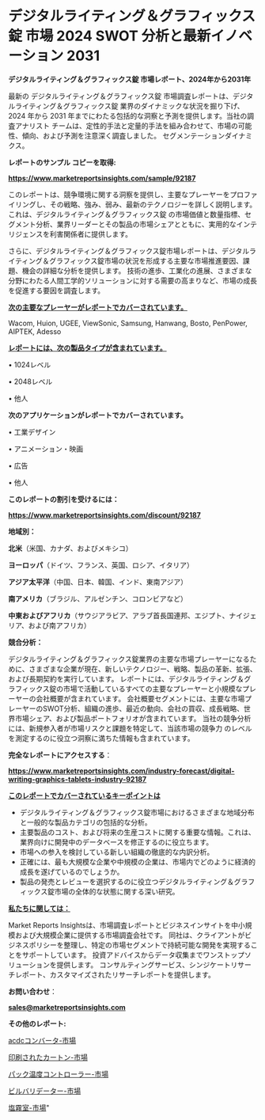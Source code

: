 # デジタルライティング＆グラフィックス錠 市場 2024 SWOT 分析と最新イノベーション 2031

<strong>デジタルライティング＆グラフィックス錠 市場レポート、2024年から2031年</strong>

最新の デジタルライティング＆グラフィックス錠 市場調査レポートは、デジタルライティング＆グラフィックス錠 業界のダイナミックな状況を掘り下げ、2024 年から 2031 年までにわたる包括的な洞察と予測を提供します。当社の調査アナリスト チームは、定性的手法と定量的手法を組み合わせて、市場の可能性、傾向、および予測を注意深く調査しました。 セグメンテーションダイナミクス。



<strong>レポートのサンプル コピーを取得:</strong> <a href=https://www.marketreportsinsights.com/sample/92187>

<strong><u>https://www.marketreportsinsights.com/sample/92187</u></strong></a>

このレポートは、競争環境に関する洞察を提供し、主要なプレーヤーをプロファイリングし、その戦略、強み、弱み、最新のテクノロジーを詳しく説明します。 これは、デジタルライティング＆グラフィックス錠 の市場価値と数量指標、セグメント分析、業界リーダーとその製品の市場シェアとともに、実用的なインテリジェンスを利害関係者に提供します。

さらに、デジタルライティング＆グラフィックス錠市場レポートは、デジタルライティング＆グラフィックス錠市場の状況を形成する主要な市場推進要因、課題、機会の詳細な分析を提供します。 技術の進歩、工業化の進展、さまざまな分野にわたる人間工学的ソリューションに対する需要の高まりなど、市場の成長を促進する要因を調査します。



<strong><u>次の主要なプレーヤーがレポートでカバーされています。</u></strong>

Wacom, Huion, UGEE, ViewSonic, Samsung, Hanwang, Bosto, PenPower, AIPTEK, Adesso



<strong><u><b>レポートには、次の製品タイプが含まれています。</b></u></strong>

• 1024レベル

• 2048レベル

• 他人



<strong><b>次のアプリケーションがレポートでカバーされています。</b></strong>

• 工業デザイン

• アニメーション・映画

• 広告

• 他人



<strong><b>このレポートの割引を受けるには：</b></strong><a href=https://www.marketreportsinsights.com/discount/92187>

<strong><u>https://www.marketreportsinsights.com/discount/92187</u></strong></a>



<strong>地域別：</strong>



<strong>北米</strong>（米国、カナダ、およびメキシコ）



<strong>ヨーロッパ</strong>（ドイツ、フランス、英国、ロシア、イタリア）



<strong>アジア太平洋</strong>（中国、日本、韓国、インド、東南アジア）



<strong>南アメリカ</strong>（ブラジル、アルゼンチン、コロンビアなど）



<strong>中東およびアフリカ</strong>（サウジアラビア、アラブ首長国連邦、エジプト、ナイジェリア、および南アフリカ）



<strong>競合分析：</strong>

デジタルライティング＆グラフィックス錠業界の主要な市場プレーヤーになるために、さまざまな企業が現在、新しいテクノロジー、戦略、製品の革新、拡張、および長期契約を実行しています。 レポートには、デジタルライティング＆グラフィックス錠の市場で活動しているすべての主要なプレーヤーと小規模なプレーヤーの会社概要が含まれています。 会社概要セグメントには、主要な市場プレーヤーのSWOT分析、組織の進歩、最近の動向、会社の買収、成長戦略、世界市場シェア、および製品ポートフォリオが含まれています。 当社の競争分析には、新規参入者が市場リスクと課題を特定して、当該市場の競争力 のレベルを測定するのに役立つ洞察に満ちた情報も含まれています。



<strong>完全なレポートにアクセスする</strong>：

<a href=https://www.marketreportsinsights.com/industry-forecast/digital-writing-graphics-tablets-industry-92187>

<strong><u>https://www.marketreportsinsights.com/industry-forecast/digital-writing-graphics-tablets-industry-92187</u></strong></a>



<strong><u><b>このレポートでカバーされているキーポイントは</b></u></strong>
<ul>
  <li>デジタルライティング＆グラフィックス錠市場におけるさまざまな地域分布と一般的な製品カテゴリの包括的な分析。</li>
  <li>主要製品のコスト、および将来の生産コストに関する重要な情報。これは、業界向けに開発中のデータベースを修正するのに役立ちます。</li>
  <li>市場への参入を検討している新しい組織の徹底的な内訳分析。</li>
  <li>正確には、最も大規模な企業や中規模の企業は、市場内でどのように経済的成長を遂げているのでしょうか。</li>
  <li>製品の発売とレビューを選択するのに役立つデジタルライティング＆グラフィックス錠市場の全体的な状態に関する深い研究。</li>
</ul>


<strong><u><b>私たちに関しては：</b></u></strong>

Market Reports Insightsは、市場調査レポートとビジネスインサイトを中小規模および大規模企業に提供する市場調査会社です。 同社は、クライアントがビジネスポリシーを整理し、特定の市場セグメントで持続可能な開発を実現することをサポートしています。 投資アドバイスからデータ収集までワンストップソリューションを提供します。 コンサルティングサービス、シンジケートリサーチレポート、カスタマイズされたリサーチレポートを提供します。



<strong><b>お問い合わせ</b></strong>：

<a href=mailto:sales@marketreportsinsights.com>

<strong><u>sales@marketreportsinsights.com</u></strong></a>



<strong>その他のレポート:</strong>

<a href=https://www.linkedin.com/pulse/acdcコンバータ-市場-2023-新興市場-将来の動向と市場需要-2030-v0rqf/>acdcコンバータ-市場</a>

<a href=https://www.linkedin.com/pulse/印刷されたカートン-市場-2023-収益と成長ドライバー-2030-pr-news-hub-qrirf/>印刷されたカートン-市場</a>

<a href=https://www.linkedin.com/pulse/パック温度コントローラー-市場-2023-最新の-cagr-および成長分析-2030-market-tribunal-tetif/>パック温度コントローラー-市場</a>

<a href=https://www.linkedin.com/pulse/ビルバリデーター-市場-2023-最新の-cagr-および成長分析-2030-ffrdf/>ビルバリデーター-市場</a>

<a href=https://www.linkedin.com/pulse/塩霧室-市場-2030-年までの需要に焦点を当てた-2023-年調査レポート-a5osf/>塩霧室-市場</a>"
